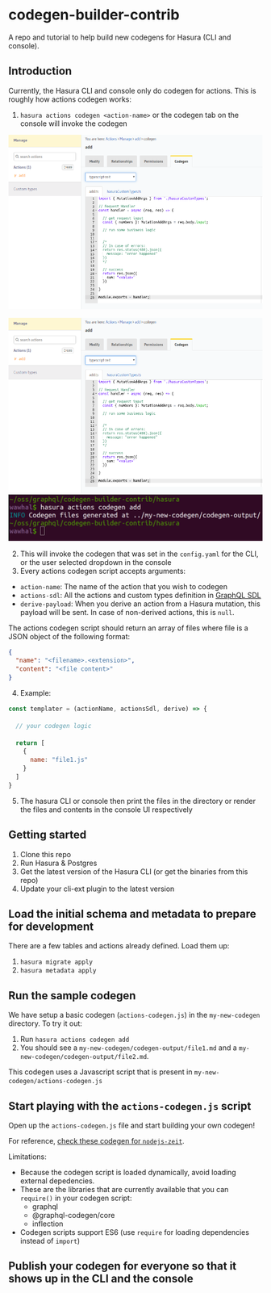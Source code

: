 # codegen-builder-contrib

A repo and tutorial to help build new codegens for Hasura (CLI and console).

## Introduction

Currently, the Hasura CLI and console only do codegen for actions. This is roughly how actions codegen works:

1. `hasura actions codegen <action-name>` or the codegen tab on the console will invoke the codegen

  ![codegen tabs picture](assets/codegen-tab.png)
  <div
    style="display: flex; flex-direction: row; align-items: center; justify-content: space-around;"
  >
    <div>
      <img src="assets/codegen-tab.png">
    <div>
    <div>
      <img src="assets/codegen-cli.png">
    <div>
  </div>

2. This will invoke the codegen that was set in the `config.yaml` for the CLI, or the user selected dropdown in the console
3. Every actions codegen script accepts arguments:
  - `action-name`: The name of the action that you wish to codegen
  - `actions-sdl`: All the actions and custom types definition in [GraphQL SDL](https://alligator.io/graphql/graphql-sdl/)
  - `derive-payload`: When you derive an action from a Hasura mutation, this payload will be sent. In case of non-derived actions, this is `null`.

  The actions codegen script should return an array of files where file is a JSON object of the following format:

  ```json
  {
    "name": "<filename>.<extension>",
    "content": "<file content>"
  }
  ```

4. Example:

  ```js
  const templater = (actionName, actionsSdl, derive) => {

    // your codegen logic

    return [
      {
        name: "file1.js"
      }
    ]
  }
  ```
5. The hasura CLI or console then print the files in the directory or render the files and contents in the console UI respectively

## Getting started

1. Clone this repo
2. Run Hasura & Postgres
3. Get the latest version of the Hasura CLI (or get the binaries from this repo)
4. Update your cli-ext plugin to the latest version

## Load the initial schema and metadata to prepare for development

There are a few tables and actions already defined. Load them up:
1. `hasura migrate apply`
2. `hasura metadata apply`

## Run the sample codegen

We have setup a basic codegen (`actions-codegen.js`) in the `my-new-codegen` directory. To try it out:

1. Run `hasura actions codegen add`
2. You should see a `my-new-codegen/codegen-output/file1.md` and a `my-new-codegen/codegen-output/file2.md`.

This codegen uses a Javascript script that is present in `my-new-codegen/actions-codegen.js`

## Start playing with the `actions-codegen.js` script

Open up the `actions-codegen.js` file and start building your own codegen!

For reference, [check these codegen for `nodejs-zeit`](https://github.com/wawhal/actions-codegen/blob/master/nodejs-zeit/codegen.js).

Limitations:
- Because the codegen script is loaded dynamically, avoid loading external depedencies.
- These are the libraries that are currently available that you can `require()` in your codegen script:
  - graphql
  - @graphql-codegen/core
  - inflection
- Codegen scripts support ES6 (use `require` for loading dependencies instead of `import`)

## Publish your codegen for everyone so that it shows up in the CLI and the console

